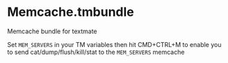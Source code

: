 Memcache.tmbundle
=================

Memcache bundle for textmate

Set `MEM_SERVERS` in your TM variables then hit CMD+CTRL+M to enable you to send cat/dump/flush/kill/stat to the `MEM_SERVERS` memcache
